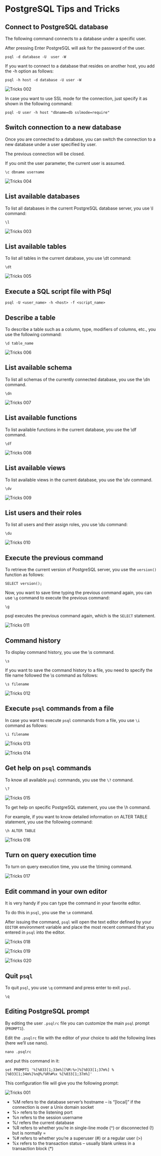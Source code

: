 # PostgreSQL Tips and Tricks

## Connect to PostgreSQL database

The following command connects to a database under a specific user. 

After pressing Enter PostgreSQL will ask for the password of the user.

    psql -d database -U  user -W
    
If you want to connect to a database that resides on another host, you add the -h option as follows:

    psql -h host -d database -U user -W

![Tricks 002](../images/tricks_002.png)
    
In case you want to use SSL mode for the connection, just specify it as shown in the following command:

    psql -U user -h host "dbname=db sslmode=require"
    
## Switch connection to a new database

Once you are connected to a database, you can switch the connection to a new database under a user specified by user. 

The previous connection will be closed. 

If you omit the user parameter, the current user is assumed.

    \c dbname username
    
![Tricks 004](../images/tricks_004.png)

## List available databases

To list all databases in the current PostgreSQL database server, you use \l command:

    \l
    
![Tricks 003](../images/tricks_003.png)
    
## List available tables

To list all tables in the current database, you use \dt command:

    \dt

![Tricks 005](../images/tricks_005.png)

## Execute a SQL script file with PSql

    psql -U <user_name> -h <host> -f <script_name>

## Describe a table

To describe a table such as a column, type, modifiers of columns, etc., you use the following command:

    \d table_name
    
![Tricks 006](../images/tricks_006.png)

## List available schema

To list all schemas of the currently connected database, you use the \dn command.

    \dn
    
![Tricks 007](../images/tricks_007.png)

## List available functions

To list available functions in the current database, you use the \df command.

    \df
    
![Tricks 008](../images/tricks_008.png)

## List available views

To list available views in the current database, you use the \dv command.

    \dv
    
![Tricks 009](../images/tricks_009.png)

## List users and their roles

To list all users and their assign roles, you use \du command:

    \du
    
![Tricks 010](../images/tricks_010.png)

## Execute the previous command

To retrieve the current version of PostgreSQL server, you use the `version()` function as follows:

    SELECT version();
    
Now, you want to save time typing the previous command again, you can use `\g` command to execute the previous command:

    \g

psql executes the previous command again, which is the `SELECT` statement.
    
![Tricks 011](../images/tricks_011.png)

## Command history

To display command history, you use the \s command.

    \s

If you want to save the command history to a file, you need to specify the file name followed the \s command as follows:
	
    \s filename
    
![Tricks 012](../images/tricks_012.png)

## Execute `psql` commands from a file

In case you want to execute `psql` commands from a file, you use `\i` command as follows:
	
    \i filename
    
![Tricks 013](../images/tricks_013.png)

![Tricks 014](../images/tricks_014.png)

## Get help on `psql` commands

To know all available `psql` commands, you use the `\?` command.

    \?

![Tricks 015](../images/tricks_015.png)

To get help on specific PostgreSQL statement, you use the \h command.

For example, if you want to know detailed information on ALTER TABLE statement, you use the following command:
	
    \h ALTER TABLE
    
![Tricks 016](../images/tricks_016.png)

## Turn on query execution time

To turn on query execution time, you use the \timing command.

![Tricks 017](../images/tricks_017.png)

## Edit command in your own editor

It is very handy if you can type the command in your favorite editor. 

To do this in `psql`, you use the `\e` command. 

After issuing the command, `psql` will open the text editor defined by your `EDITOR` environment variable and place the 
most recent command that you entered in `psql` into the editor.

![Tricks 018](../images/tricks_018.png)

![Tricks 019](../images/tricks_019.png)

![Tricks 020](../images/tricks_020.png)

## Quit `psql`

To quit `psql`, you use `\q` command and press enter to exit `psql`.
	
    \q

## Editing PostgreSQL prompt

By editing the user `.psqlrc` file you can customize the main `psql` prompt (`PROMPT1`).
 
Edit the `.psqlrc` file with the editor of your choice to add the following lines (here we’ll use nano).

    nano .psqlrc

and put this command in it:    

    set PROMPT1 '%[%033[1;33m%][%M:%>]%[%033[1;37m%] %[%033[1;34m%]%n@%/%R%#%x %[%033[1;37m%]'
    
This configuration file will give you the following prompt:

![Tricks 001](../images/tricks_001.png)

- %M refers to the database server’s hostname – is “[local]” if the connection is over a Unix domain socket
- %> refers to the listening port
- %n refers to the session username
- %/ refers the current database
- %R refers to whether you’re in single-line mode (^) or disconnected (!) but is normally =
- %# refers to whether you’re a superuser (#) or a regular user (>)
- %x refers to the transaction status – usually blank unless in a transaction block (*)